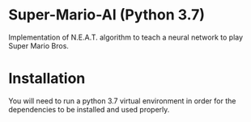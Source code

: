 # Super-Mario-AI (Python 3.7)
Implementation of N.E.A.T. algorithm to teach a neural network to play Super Mario Bros.

# Installation
You will need to run a python 3.7 virtual environment in order for the dependencies to be installed and used properly.
